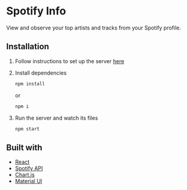 # Spotify Info

View and observe your top artists and tracks from your Spotify profile.

## Installation

1. Follow instructions to set up the server [here](https://github.com/abdultolba/spotify-info-server)

2. Install dependencies

   ```bash
   npm install
   ```

   or

   ```bash
   npm i
   ```

3. Run the server and watch its files

   ```bash
   npm start
   ```

## Built with

- [React](https://reactjs.org/)
- [Spotify API](https://developer.spotify.com/documentation/web-api/)
- [Chart.js](https://www.chartjs.org/)
- [Material UI](https://material-ui.com/)
